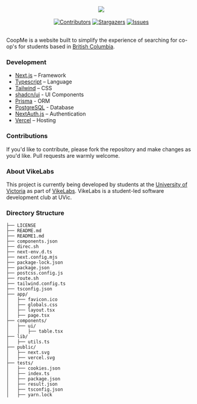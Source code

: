 <div align="center">
  <a href="https://github.com/VikeLabs/Co-op-Me">
    <img src="https://capsule-render.vercel.app/api?type=rect&height=103&color=dark&text=coopme&fontColor=ffffff">
  </a>
</div>
<br>
<div align="center">
    <a href="https://github.com/VikeLabs/Co-op-Me/graphs/contributors"><img src="https://img.shields.io/github/contributors/VikeLabs/Co-op-Me?style=flat" alt="Contributors"></a>
    <a href="https://github.com/VikeLabs/Co-op-Me/stargazers"><img src="https://img.shields.io/github/stars/VikeLabs/Co-op-Me?style=flat" alt="Stargazers"></a>
    <a href="https://github.com/VikeLabs/Co-op-Me/issues"><img src="https://img.shields.io/github/issues/VikeLabs/Co-op-Me" alt="Issues"></a>
</div>
<br>
<div>
  <p>
    CoopMe is a website built to simplify the experience of searching for co-op's for students based in
    <a href="https://www.openstreetmap.org/relation/390867#map=5/55.003/-124.980" target="_blank" rel="noopener noreferrer"
      >British Columbia</a>.
  </p>
</div>

### Development

- [Next.js](https://nextjs.org/) – Framework
- [Typescript](https://www.typescriptlang.org/) – Language
- [Tailwind](https://tailwindcss.com/) – CSS
- [shadcn/ui](https://ui.shadcn.com) - UI Components
- [Prisma](https://prisma.io) - ORM
- [PostgreSQL](https://www.postgresql.org/) - Database
- [NextAuth.js](https://next-auth.js.org/) – Authentication
- [Vercel](https://vercel.com/) – Hosting

### Contributions

  <div align="left">
    If you'd like to contribute, please fork the repository and make changes as you'd like. Pull requests are warmly welcome.
  </div>

### About VikeLabs

This project is currently being developed by students at the [University of Victoria](https://www.uvic.ca) as part of [VikeLabs](https://vikelabs.ca). VikeLabs is a student-led software development club at UVic.

### Directory Structure

```
├── LICENSE
├── README.md
├── README1.md
├── components.json
├── direc.sh
├── next-env.d.ts
├── next.config.mjs
├── package-lock.json
├── package.json
├── postcss.config.js
├── route.sh
├── tailwind.config.ts
├── tsconfig.json
├── app/
│   ├── favicon.ico
│   ├── globals.css
│   ├── layout.tsx
│   ├── page.tsx
├── components/
│   ├── ui/
│   │   ├── table.tsx
├── lib/
│   ├── utils.ts
├── public/
│   ├── next.svg
│   ├── vercel.svg
├── tests/
│   ├── cookies.json
│   ├── index.ts
│   ├── package.json
│   ├── result.json
│   ├── tsconfig.json
│   ├── yarn.lock
```

<!-- MARKDOWN LINKS & IMAGES -->

[contributors-shield]: https://img.shields.io/github/contributors/VikeLabs/Co-op-Me?style=flat
[contributors-link]: https://github.com/VikeLabs/Co-op-Me/graphs/contributors
[stars-shield]: https://img.shields.io/github/stars/VikeLabs/Co-op-Me?style=flat
[stars-link]: https://github.com/VikeLabs/Co-op-Me/stargazers
[issues-shield]: https://img.shields.io/github/issues/VikeLabs/Co-op-Me
[issues-link]: https://github.com/VikeLabs/Co-op-Me/issues
[website-staging-shield]: https://img.shields.io/website?down_message=staging%20offline&up_message=staging&url=https%3A%2F%2Fcourseup.vikelabs.dev
[website-prod-shield]: https://img.shields.io/website?down_message=prod%20offline&up_message=prod&url=https%3A%2F%2Fcourseup.vikelabs.ca
[website-staging-link]: https://Co-op-Me.vikelabs.dev/
[website-prod-link]: https://Co-op-Me.vikelabs.ca/
